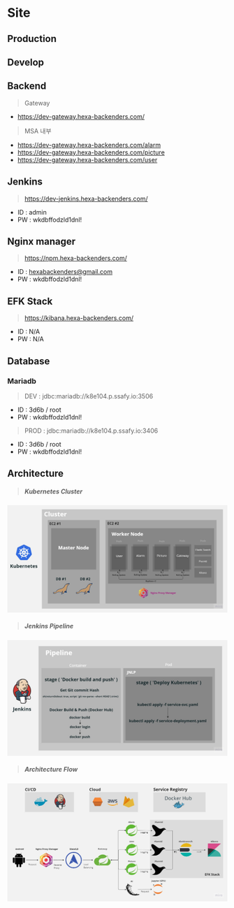 # Site

## Production

## Develop

## Backend

> Gateway

- https://dev-gateway.hexa-backenders.com/

> MSA 내부

- https://dev-gateway.hexa-backenders.com/alarm
- https://dev-gateway.hexa-backenders.com/picture
- https://dev-gateway.hexa-backenders.com/user

## Jenkins

> https://dev-jenkins.hexa-backenders.com/

- ID : admin
- PW : wkdbffodzld1dnl!

## Nginx manager

> https://npm.hexa-backenders.com/

- ID : hexabackenders@gmail.com
- PW : wkdbffodzld1dnl!

## EFK Stack

> https://kibana.hexa-backenders.com/

- ID : N/A
- PW : N/A

## Database

### Mariadb

> DEV : jdbc:mariadb://k8e104.p.ssafy.io:3506

- ID : 3d6b / root
- PW : wkdbffodzld1dnl!

> PROD : jdbc:mariadb://k8e104.p.ssafy.io:3406

- ID : 3d6b / root
- PW : wkdbffodzld1dnl!

## Architecture

> ##### Kubernetes Cluster

![Kubernetes_Cluster](readme/CreAIte-Cluster.jpg)
<br>

> ##### Jenkins Pipeline

![Jenkins_Pipeline](readme/CreAIte-Pipeline.jpg)
<br>

> ##### Architecture Flow

![Architecture_Flow](readme/CreAIte-Flow.jpg)
